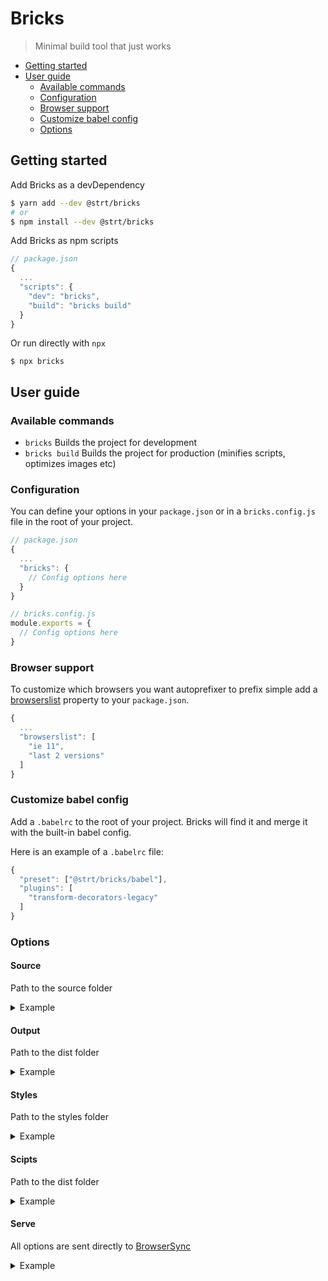 # Bricks

> Minimal build tool that just works

- [Getting started](#getting-started)
- [User guide](#user-guide)
  - [Available commands](#available-commands)
  - [Configuration](#configuration)
  - [Browser support](#browser-support)
  - [Customize babel config](#customize-babel-config)
  - [Options](#options)

## Getting started

Add Bricks as a devDependency
```bash
$ yarn add --dev @strt/bricks
# or
$ npm install --dev @strt/bricks
```

Add Bricks as npm scripts
```js
// package.json
{
  ...
  "scripts": {
    "dev": "bricks",
    "build": "bricks build"
  }
}
```

Or run directly with `npx`
```
$ npx bricks
```

## User guide

### Available commands
- `bricks` Builds the project for development 
- `bricks build` Builds the project for production (minifies scripts, optimizes images etc)

### Configuration
You can define your options in your `package.json` or in a `bricks.config.js` file in the root of your project. 

```js
// package.json
{ 
  ...
  "bricks": {
    // Config options here
  }
}
```

```js
// bricks.config.js
module.exports = {
  // Config options here
}
```

### Browser support
To customize which browsers you want autoprefixer to prefix simple add a [browserslist](https://github.com/ai/browserslist) property to your `package.json`.

```js
{
  ...
  "browserslist": [
    "ie 11",
    "last 2 versions"
  ]
}
```

### Customize babel config
Add a `.babelrc` to the root of your project. Bricks will find it and merge it with the built-in babel config. 

Here is an example of a `.babelrc` file:
```js
{
  "preset": ["@strt/bricks/babel"],
  "plugins": [
    "transform-decorators-legacy"
  ]
}
``` 

### Options

#### Source
Path to the source folder

<details>
  <summary>Example</summary>

  ```js
  {
    ...
    source: 'src'
  }
  ```
</details>

#### Output
Path to the dist folder

<details>
  <summary>Example</summary>

  ```js
  {
    ...
    output: 'src'
  }
  ```
</details>

#### Styles
Path to the styles folder

<details>
  <summary>Example</summary>

  ```js
  {
    ...
    styles: {
      path: 'styles'
    }
  }
  ```
</details>

#### Scipts
Path to the dist folder

<details>
  <summary>Example</summary>

  ```js
  {
    ...
    output: 'src'
  }
  ```
</details>

#### Serve
All options are sent directly to [BrowserSync](https://www.browsersync.io/docs/options)

<details>
  <summary>Example</summary>

  ```js
  {
    ...
    serve: {
      proxy: 'strateg.se',
      serveStatic: [
        {
          route: '/webdav/files/resources',
          dir: 'dist'
        }
      ]
    }
  }
  ```
</details>

